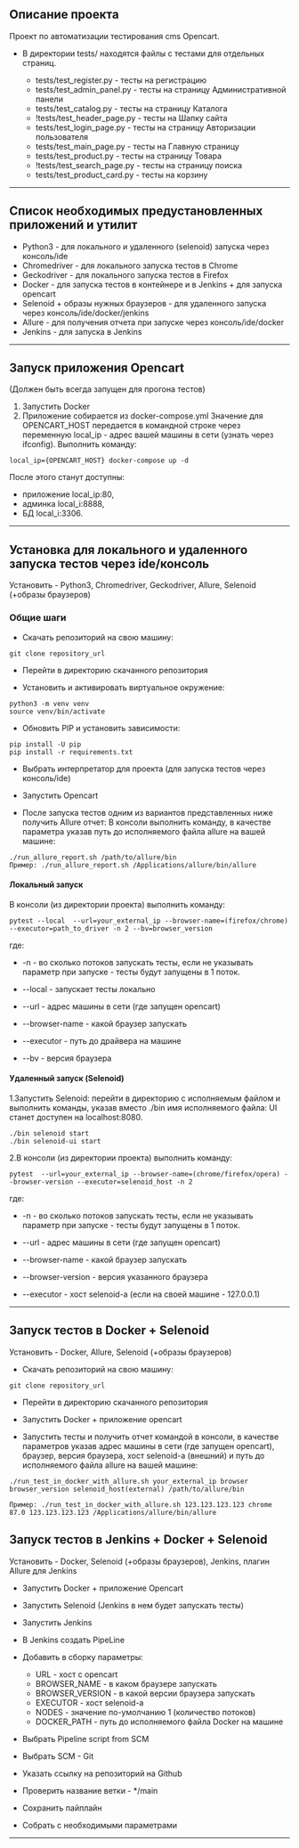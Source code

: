 ## Описание проекта

Проект по автоматизации тестирования cms Opencart.


+ В директории tests/ находятся файлы с тестами для отдельных страниц.
  
  - tests/test_register.py - тесты на регистрацию
  - tests/test_admin_panel.py - тесты на страницу Административной панели
  - tests/test_catalog.py - тесты на страницу Каталога
  - !tests/test_header_page.py - тесты на Шапку сайта
  - tests/test_login_page.py - тесты на страницу Авторизации пользователя
  - tests/test_main_page.py - тесты на Главную страницу
  - tests/test_product.py - тесты на страницу Товара
  - !tests/test_search_page.py - тесты на страницу поиска
  - tests/test_product_card.py - тесты на корзину
____

## Список необходимых предустановленных приложений и утилит

- Python3 - для локального и удаленного (selenoid) запуска через консоль/ide
- Chromedriver - для локального запуска тестов в Chrome
- Geckodriver - для локального запуска тестов в Firefox
- Docker - для запуска тестов в контейнере и в Jenkins + для запуска opencart
- Selenoid + образы нужных браузеров - для удаленного запуска через консоль/ide/docker/jenkins
- Allure - для получения отчета при запуске через консоль/ide/docker
- Jenkins - для запуска в Jenkins
____

## Запуск приложения Opencart
(Должен быть всегда запущен для прогона тестов)

1. Запустить Docker
2. Приложение собирается из docker-compose.yml
Значение для OPENCART_HOST передается в командной строке через переменную local_ip - адрес вашей машины в сети
(узнать через ifconfig).
Выполнить команду:

```
local_ip={OPENCART_HOST} docker-compose up -d
```
После этого станут доступны: 
- приложение local_ip:80,
- админка local_i:8888,
- БД local_i:3306.
______

## Установка для локального и удаленного запуска тестов через ide/консоль
Установить - Python3, Chromedriver, Geckodriver, Allure, Selenoid (+образы браузеров)


### Общие шаги
- Скачать репозиторий на свою машину:

```
git clone repository_url
```

- Перейти в директорию скачанного репозитория

- Установить и активировать виртуальное окружение:

```
python3 -m venv venv
source venv/bin/activate
```
- Обновить PIP и установить зависимости:

```
pip install -U pip
pip install -r requirements.txt
```

- Выбрать интерпретатор для проекта (для запуска тестов через консоль/ide)

- Запустить Opencart

- После запуска тестов одним из вариантов представленных ниже получить Allure отчет:
В консоли выполнить команду, в качестве параметра указав путь до исполняемого файла allure на вашей машине:

```
./run_allure_report.sh /path/to/allure/bin
Пример: ./run_allure_report.sh /Applications/allure/bin/allure
```


#### Локальный запуск

В консоли (из директории проекта) выполнить команду:

```
pytest --local  --url=your_external_ip --browser-name=(firefox/chrome)  --executor=path_to_driver -n 2 --bv=browser_version
```
где:

- -n - во сколько потоков запускать тесты, если не указывать параметр при запуске - тесты будут запущены в 1 поток.

- --local - запускает тесты локально

- --url - адрес машины в сети (где запущен opencart)

- --browser-name - какой браузер запускать

- --executor - путь до драйвера на машине 
  
- --bv - версия браузера



#### Удаленный запуск (Selenoid)

1.Запустить Selenoid:
перейти в директорию с исполняемым файлом и выполнить команды, указав вместо ./bin имя исполняемого файла:
UI станет доступен на localhost:8080.
```
./bin selenoid start
./bin selenoid-ui start
```

2.В консоли (из директории проекта) выполнить команду:

```
pytest  --url=your_external_ip --browser-name=(chrome/firefox/opera) --browser-version --executor=selenoid_host -n 2
```
где:

- -n - во сколько потоков запускать тесты, если не указывать параметр при запуске - тесты будут запущены в 1 поток.

- --url - адрес машины в сети (где запущен opencart)

- --browser-name - какой браузер запускать

- --browser-version - версия указанного браузера

- --executor - хост selenoid-а (если на своей машине - 127.0.0.1)
____



## Запуск тестов в Docker + Selenoid
Установить - Docker, Allure, Selenoid (+образы браузеров)

- Скачать репозиторий на свою машину:

```
git clone repository_url
```

- Перейти в директорию скачанного репозитория


- Запустить Docker + приложение opencart

- Запустить тесты и получить отчет командой в консоли, в качестве параметров указав 
адрес машины в сети (где запущен opencart), 
браузер, версия браузера, хост selenoid-а (внешний)
и путь до исполняемого файла allure на вашей машине:

```
./run_test_in_docker_with_allure.sh your_external_ip browser browser_version selenoid_host(external) /path/to/allure/bin

Пример: ./run_test_in_docker_with_allure.sh 123.123.123.123 chrome 87.0 123.123.123.123 /Applications/allure/bin/allure
```

## Запуск тестов в Jenkins + Docker + Selenoid
Установить - Docker, Selenoid (+образы браузеров), Jenkins, плагин Allure для Jenkins

- Запустить Docker + приложение Opencart

- Запустить Selenoid (Jenkins в нем будет запускать тесты)

- Запустить Jenkins

- В Jenkins создать PipeLine

- Добавить в сборку параметры:
  + URL - хост с opencart
  + BROWSER_NAME  - в каком браузере запускать
  + BROWSER_VERSION - в какой версии браузера запускать
  + EXECUTOR - хост selenoid-а
  + NODES - значение по-умолчанию 1 (количество потоков)
  + DOCKER_PATH - путь до исполняемого файла Docker на машине
  
- Выбрать Pipeline script from SCM

- Выбрать SCM - Git

- Указать ссылку на репозиторий на Github

- Проверить название ветки - */main

- Сохранить пайплайн

- Собрать с необходимыми параметрами 
____

